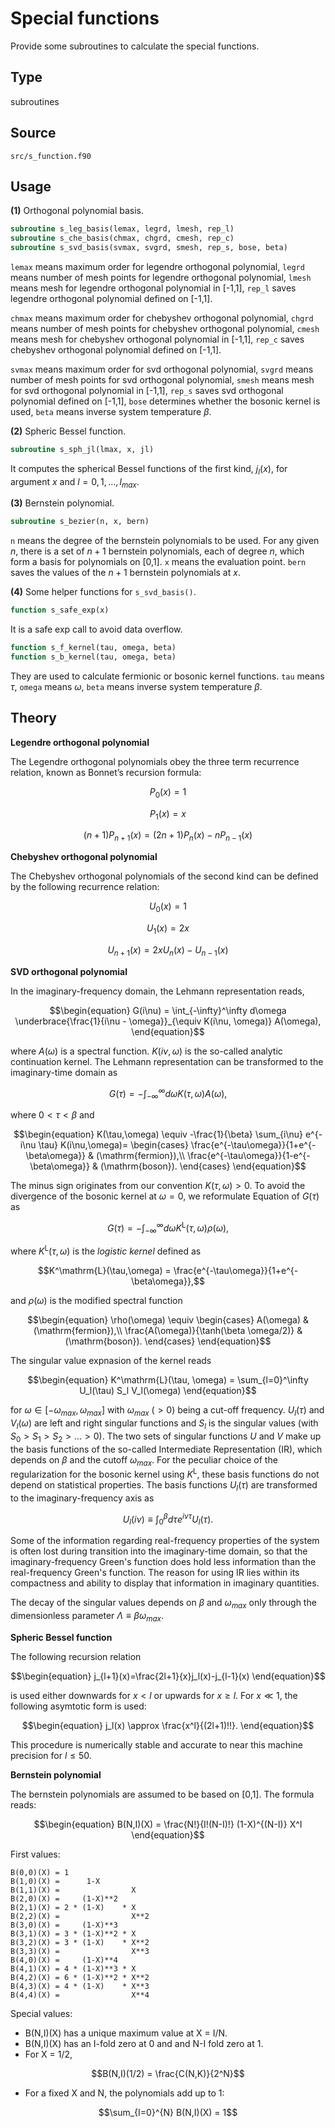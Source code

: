 # Special functions

Provide some subroutines to calculate the special functions.

## Type

subroutines

## Source

`src/s_function.f90`

## Usage

**(1)** Orthogonal polynomial basis.

```fortran
subroutine s_leg_basis(lemax, legrd, lmesh, rep_l)
subroutine s_che_basis(chmax, chgrd, cmesh, rep_c)
subroutine s_svd_basis(svmax, svgrd, smesh, rep_s, bose, beta)
```

`lemax` means maximum order for legendre orthogonal polynomial, `legrd` means number of mesh points for legendre orthogonal polynomial, `lmesh` means mesh for legendre orthogonal polynomial in [-1,1], `rep_l` saves legendre orthogonal polynomial defined on [-1,1].

`chmax` means maximum order for chebyshev orthogonal polynomial, `chgrd` means number of mesh points for chebyshev orthogonal polynomial, `cmesh` means mesh for chebyshev orthogonal polynomial in [-1,1], `rep_c` saves chebyshev orthogonal polynomial defined on [-1,1].

`svmax` means maximum order for svd orthogonal polynomial, `svgrd` means number of mesh points for svd orthogonal polynomial, `smesh` means mesh for svd orthogonal polynomial in [-1,1], `rep_s` saves svd orthogonal polynomial defined on [-1,1], `bose` determines whether the bosonic kernel is used, `beta` means inverse system temperature $\beta$.

**(2)** Spheric Bessel function.

```fortran
subroutine s_sph_jl(lmax, x, jl)
```

It computes the spherical Bessel functions of the first kind, $j_l(x)$, for argument $x$ and $l = 0, 1, \ldots, l_{max}$.

**(3)** Bernstein polynomial.

```fortran
subroutine s_bezier(n, x, bern)
```

`n` means the degree of the bernstein polynomials to be used. For any given $n$, there is a set of $n + 1$ bernstein polynomials, each of degree $n$, which form a basis for polynomials on [0,1]. `x` means the evaluation point. `bern` saves the values of the $n+1$ bernstein polynomials at $x$.

**(4)** Some helper functions for `s_svd_basis()`.

```fortran
function s_safe_exp(x)
```

It is a safe exp call to avoid data overflow.

```fortran
function s_f_kernel(tau, omega, beta)
function s_b_kernel(tau, omega, beta)
```

They are used to calculate fermionic or bosonic kernel functions. `tau` means $\tau$, `omega` means $\omega$, `beta` means inverse system temperature $\beta$.

## Theory

**Legendre orthogonal polynomial**

The Legendre orthogonal polynomials obey the three term recurrence relation, known as Bonnet’s recursion formula:

```math
\begin{equation}
P_0(x) = 1
\end{equation}
```

```math
\begin{equation}
P_1(x) = x
\end{equation}
```

```math
\begin{equation}
(n+1) P_{n+1}(x) = (2n+1) P_n(x) - n P_{n-1}(x)
\end{equation}
```

**Chebyshev orthogonal polynomial**

The Chebyshev orthogonal polynomials of the second kind can be defined by the following recurrence relation:

```math
\begin{equation}
U_0(x) = 1
\end{equation}
```

```math
\begin{equation}
U_1(x) = 2x
\end{equation}
```

```math
\begin{equation}
U_{n+1}(x) = 2xU_n(x) - U_{n-1}(x)
\end{equation}
```

**SVD orthogonal polynomial**

In the imaginary-frequency domain, the Lehmann representation reads,

```math
\begin{equation}
G(i\nu) = \int_{-\infty}^\infty d\omega
\underbrace{\frac{1}{i\nu - \omega}}_{\equiv K(i\nu, \omega)}
A(\omega),
\end{equation}
```

where $A(\omega)$ is a spectral function. $K(i\nu,\omega)$ is the so-called analytic continuation kernel. The Lehmann representation can be transformed to the imaginary-time domain as

```math
\begin{equation}
G(\tau) = -\int_{-\infty}^\infty
d\omega K(\tau,\omega) A(\omega),
\end{equation}
```

where $0 < \tau < \beta$ and

```math
\begin{equation}
K(\tau,\omega) \equiv
-\frac{1}{\beta} \sum_{i\nu} e^{-i\nu \tau} K(i\nu,\omega)=
\begin{cases}
    \frac{e^{-\tau\omega}}{1+e^{-\beta\omega}} & (\mathrm{fermion}),\\
    \frac{e^{-\tau\omega}}{1-e^{-\beta\omega}} & (\mathrm{boson}).
\end{cases}
\end{equation}
```

The minus sign originates from our convention $K(\tau, \omega) > 0$. To avoid the divergence of the bosonic kernel at $\omega=0$, we reformulate Equation of $G(\tau)$ as

```math
\begin{equation}
G(\tau)= -\int_{-\infty}^\infty d{\omega}
K^\mathrm{L}(\tau,\omega) \rho(\omega),
\end{equation}
```

where $K^\mathrm{L}(\tau,\omega)$ is the *logistic kernel* defined as

```math
K^\mathrm{L}(\tau,\omega) =
\frac{e^{-\tau\omega}}{1+e^{-\beta\omega}},
```

and $\rho(\omega)$ is the modified spectral function

```math
\begin{equation}
\rho(\omega) \equiv
\begin{cases}
    A(\omega) & (\mathrm{fermion}),\\
    \frac{A(\omega)}{\tanh(\beta \omega/2)} & (\mathrm{boson}).
\end{cases}
\end{equation}
```

The singular value expnasion of the kernel reads

```math
\begin{equation}
K^\mathrm{L}(\tau, \omega) = \sum_{l=0}^\infty U_l(\tau) S_l V_l(\omega)
\end{equation}
```

for $\omega \in [-\omega_{max}, \omega_{max}]$ with $\omega_{max}$ ($> 0$) being a cut-off frequency. $U_l(\tau)$ and $V_l(\omega)$ are left and right singular functions and $S_l$ is the singular values (with $S_0>S_1>S_2>...>0$). The two sets of singular functions $U$ and $V$ make up the basis functions of the so-called Intermediate Representation (IR), which depends on $\beta$ and the cutoff $\omega_{max}$. For the peculiar choice of the regularization for the bosonic kernel using $K^\mathrm{L}$, these basis functions do not depend on statistical properties. The basis functions $U_l(\tau)$ are transformed to the imaginary-frequency axis as

```math
U_l(i\nu) \equiv \int_0^\beta d \tau e^{i\nu\tau} U_l(\tau).
```

Some of the information regarding real-frequency properties of the system is often lost during transition into the imaginary-time domain, so that the imaginary-frequency Green's function does hold less information than the real-frequency Green's function. The reason for using IR lies within its compactness and ability to display that information in imaginary quantities.

The decay of the singular values depends on $\beta$ and $\omega_{max}$ only through the dimensionless parameter $\Lambda \equiv \beta\omega_{max}$.

**Spheric Bessel function**

The following recursion relation

```math
\begin{equation}
j_{l+1}(x)=\frac{2l+1}{x}j_l(x)-j_{l-1}(x)
\end{equation}
```

is used either downwards for $x < l$ or upwards for $x \ge l$. For $x \ll 1$, the following asymtotic form is used:

```math
\begin{equation}
j_l(x) \approx \frac{x^l}{(2l+1)!!}.
\end{equation}
```

This procedure is numerically stable and accurate to near this machine precision for $l \le 50$.

**Bernstein polynomial**

The bernstein polynomials are assumed to be based on [0,1]. The formula reads:

```math
\begin{equation}
B(N,I)(X) = \frac{N!}{I!(N-I)!} (1-X)^{(N-I)} X^I
\end{equation}
```

First values:

    B(0,0)(X) = 1
    B(1,0)(X) =      1-X
    B(1,1)(X) =                X
    B(2,0)(X) =     (1-X)**2
    B(2,1)(X) = 2 * (1-X)    * X
    B(2,2)(X) =                X**2
    B(3,0)(X) =     (1-X)**3
    B(3,1)(X) = 3 * (1-X)**2 * X
    B(3,2)(X) = 3 * (1-X)    * X**2
    B(3,3)(X) =                X**3
    B(4,0)(X) =     (1-X)**4
    B(4,1)(X) = 4 * (1-X)**3 * X
    B(4,2)(X) = 6 * (1-X)**2 * X**2
    B(4,3)(X) = 4 * (1-X)    * X**3
    B(4,4)(X) =                X**4

Special values:

* B(N,I)(X) has a unique maximum value at X = I/N.
* B(N,I)(X) has an I-fold zero at 0 and and N-I fold zero at 1.
* For X = 1/2,

```math
B(N,I)(1/2) = \frac{C(N,K)}{2^N}
```

* For a fixed X and N, the polynomials add up to 1:

```math
\sum_{I=0}^{N} B(N,I)(X) = 1
```
